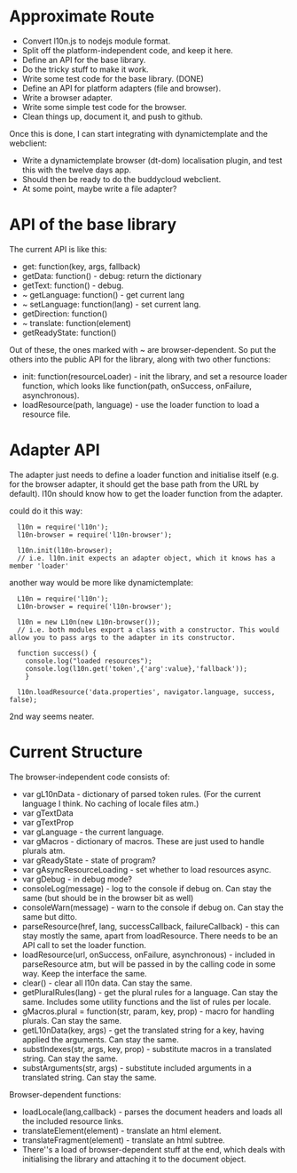 Approximate Route
=================

* Convert l10n.js to nodejs module format.
* Split off the platform-independent code, and keep it here.
* Define an API for the base library.
* Do the tricky stuff to make it work.
* Write some test code for the base library.
(DONE)
* Define an API for platform adapters (file and browser).
* Write a browser adapter.
* Write some simple test code for the browser.
* Clean things up, document it, and push to github.

Once this is done, I can start integrating with dynamictemplate and the webclient:
* Write a dynamictemplate browser (dt-dom) localisation plugin, and test this with the twelve days app.
* Should then be ready to do the buddycloud webclient.
* At some point, maybe write a file adapter?

API of the base library
=======================

The current API is like this:
  * get: function(key, args, fallback)
  * getData: function() - debug: return the dictionary
  * getText: function() - debug.
  * ~ getLanguage: function() - get current lang
  * ~ setLanguage: function(lang) - set current lang.
  * getDirection: function() 
  * ~ translate: function(element)
  * getReadyState: function()

Out of these, the ones marked with ~ are browser-dependent. So put the others into the public API for the library, along with two other functions:

  * init: function(resourceLoader) - init the library, and set a resource loader function, which looks like function(path, onSuccess, onFailure, asynchronous).
  * loadResource(path, language) - use the loader function to load a resource file.

Adapter API
===========

The adapter just needs to define a loader function and initialise itself (e.g. for the browser adapter, it should get the base path from the URL by default). l10n should know how to get the loader function from the adapter.

could do it this way:
```
  l10n = require('l10n');
  l10n-browser = require('l10n-browser');

  l10n.init(l10n-browser);
  // i.e. l10n.init expects an adapter object, which it knows has a member 'loader'
```

another way would be more like dynamictemplate:
```
  L10n = require('l10n');
  L10n-browser = require('l10n-browser');

  l10n = new L10n(new L10n-browser());
  // i.e. both modules export a class with a constructor. This would allow you to pass args to the adapter in its constructor.

  function success() {
    console.log("loaded resources");
    console.log(l10n.get('token',{'arg':value},'fallback'));
    }

  l10n.loadResource('data.properties', navigator.language, success, false);
```
  
2nd way seems neater.

Current Structure
=================
The browser-independent code consists of:
* var gL10nData - dictionary of parsed token rules. (For the current language I think. No caching of locale files atm.)
* var gTextData
* var gTextProp
* var gLanguage - the current language.
* var gMacros - dictionary of macros. These are just used to handle plurals atm.
* var gReadyState - state of program?
* var gAsyncResourceLoading - set whether to load resources async.
* var gDebug - in debug mode?
* consoleLog(message) - log to the console if debug on. Can stay the same (but should be in the browser bit as well)
* consoleWarn(message) - warn to the console if debug on. Can stay the same but ditto.
* parseResource(href, lang, successCallback, failureCallback) - this can stay mostly the same, apart from loadResource. There needs to be an API call to set the loader function.
* loadResource(url, onSuccess, onFailure, asynchronous) - included in parseResource atm, but will be passed in by the calling code in some way. Keep the interface the same.
* clear() - clear all l10n data. Can stay the same.
* getPluralRules(lang) - get the plural rules for a language. Can stay the same. Includes some utility functions and the list of rules per locale.
* gMacros.plural = function(str, param, key, prop) - macro for handling plurals. Can stay the same.
* getL10nData(key, args) - get the translated string for a key, having applied the arguments. Can stay the same.
* substIndexes(str, args, key, prop) - substitute macros in a translated string. Can stay the same.
* substArguments(str, args) - substitute included arguments in a translated string. Can stay the same.


Browser-dependent functions:
* loadLocale(lang,callback) - parses the document headers and loads all the included resource links.
* translateElement(element) - translate an html element.
* translateFragment(element) - translate an html subtree.
* There''s a load of browser-dependent stuff at the end, which deals with initialising the library and attaching it to the document object.
